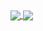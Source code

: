
<a href="https://github.com/anuraghazra/github-readme-stats">
  <img align="center" src="https://github-readme-stats-new-sgtwilliam.vercel.app/api/pin/?username=SgtWilliam&repo=github-readme-stats" />
</a>
<a href="https://github.com/anuraghazra/convoychat">
  <img align="center" src="https://github-readme-stats-new-sgtwilliam.vercel.app/api/pin/?username=SgtWilliam&repo=convoychat" />
</a>
